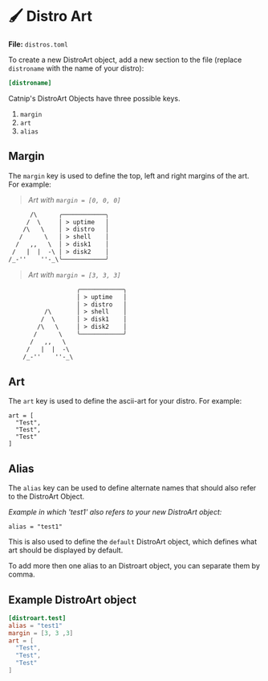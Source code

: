 # 🖌️ Distro Art

**File:** `distros.toml`

To create a new DistroArt object, add a new section to the file (replace `distroname` with the name of your distro):
```toml
[distroname]
```
 
Catnip's DistroArt Objects have three possible keys.
1. `margin`
2. `art`
3. `alias`

## Margin
The `margin` key is used to define the top, left and right margins of the art. For example:

> *Art with `margin = [0, 0, 0]`*
```txt  
      /\      ╭────────────╮
     /  \     │ > uptime   │
    /\   \    │ > distro   │
   /      \   │ > shell    │
  /   ,,   \  │ > disk1    │
 /   |  |  -\ │ > disk2    │  
/_-''    ''-_\╰────────────╯
```

> *Art with `margin = [3, 3, 3]`*
```txt 
                   ╭────────────╮        
                   │ > uptime   │   
                   │ > distro   │    
          /\       │ > shell    │
         /  \      │ > disk1    │
        /\   \     │ > disk2    │
       /      \    ╰────────────╯
      /   ,,   \  
     /   |  |  -\   
    /_-''    ''-_\
```

## Art
The `art` key is used to define the ascii-art for your distro.
For example:
```
art = [
  "Test",
  "Test",
  "Test"
]
```

## Alias
The `alias` key can be used to define alternate names that should also refer to the DistroArt Object.

*Example in which 'test1' also refers to your new DistroArt object:*
```
alias = "test1"
```

This is also used to define the `default` DistroArt object, which defines what art should be displayed by default.

To add more then one alias to an Distroart object, you can separate them by comma.

## Example DistroArt object
```toml
[distroart.test]
alias = "test1"
margin = [3, 3 ,3]
art = [
  "Test",
  "Test",
  "Test"
]
```